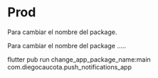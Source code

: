 # Prod

Para cambiar el nombre del package.

Para cambiar el nombre del package
.....

flutter pub run change_app_package_name:main com.diegocaucota.push_notifications_app